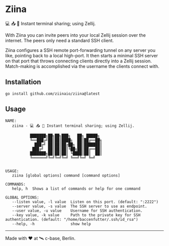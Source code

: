 # Ziina

💻 📤 👥 Instant terminal sharing; using Zellij.

With Ziina you can invite peers into your local Zellij session over the internet.
The peers only need a standard SSH client.

Ziina configures a SSH remote port-forwarding tunnel on any server you like, pointing back to a local high-port.
It then starts a minimal SSH server on that port that throws connecting clients directly into a Zellij session.
Match-making is accomplished via the username the clients connect with.

## Installation

```
go install github.com/ziinaio/ziina@latest
```

## Usage

```
NAME:
   ziina - 💻 📤 👥 Instant terminal sharing; using Zellij.

           ███████╗██╗██╗███╗   ██╗ █████╗
           ╚══███╔╝██║██║████╗  ██║██╔══██╗
             ███╔╝ ██║██║██╔██╗ ██║███████║
            ███╔╝  ██║██║██║╚██╗██║██╔══██║
           ███████╗██║██║██║ ╚████║██║  ██║
           ╚══════╝╚═╝╚═╝╚═╝ ╚══╝╚═╝ ╚═╝


USAGE:
   ziina [global options] command [command options]

COMMANDS:
   help, h  Shows a list of commands or help for one command

GLOBAL OPTIONS:
   --listen value, -l value  Listen on this port. (default: ":2222")
   --server value, -s value  The SSH server to use as endpoint.
   --user value, -u value    Username for SSH authentication.
   --key value, -k value     Path to the private key for SSH authentication. (default: "/home/baccenfutter/.ssh/id_rsa")
   --help, -h                show help
```

---

Made with :heart: at :artificial_satellite: c-base, Berlin.

